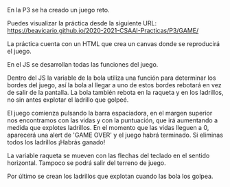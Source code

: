 
En la P3 se ha creado un juego reto.

Puedes visualizar la práctica desde la siguiente URL: https://beavicario.github.io/2020-2021-CSAAI-Practicas/P3/GAME/

La práctica cuenta con un HTML que crea un canvas donde se reproducirá el juego. 

En el JS se desarrollan todas las funciones del juego.

Dentro del JS la variable de la bola utiliza una función para determinar los bordes del juego, así la bola al llegar a uno de estos bordes rebotará en vez de salir de la pantalla. 
La bola también rebota en la raqueta y en los ladrillos, no sin antes explotar el ladrillo que golpeé.

El juego comienza pulsando la barra espaciadora, en el margen superior nos encontramos con las vidas y con la puntuación, que irá aumentando a medida que explotes ladrillos. En el momento que las vidas lleguen a 0, aparecerá una alert de 'GAME OVER' y el juego habrá terminado. Si eliminas todos los ladrillos ¡Habrás ganado!

La variable raqueta se mueven con las flechas del teclado en el sentido horizontal. Tampoco se podrá salir del terreno de juego.

Por último se crean los ladrillos que explotan cuando las bola los golpea.


